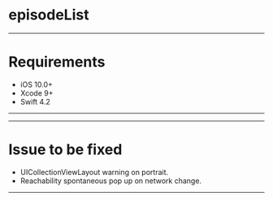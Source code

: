 # episodeList
---
# Requirements

- iOS 10.0+
- Xcode 9+
- Swift 4.2

---

---
# Issue to be fixed

- UICollectionViewLayout warning on portrait.
- Reachability spontaneous pop up on network change.
---
